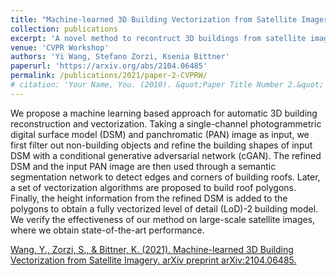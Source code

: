 ```yaml
---
title: "Machine-learned 3D Building Vectorization from Satellite Imagery"
collection: publications
excerpt: 'A novel method to recontruct 3D buildings from satellite images in Level of Detail (LoD) 2.'
venue: 'CVPR Workshop'
authors: 'Yi Wang, Stefano Zorzi, Ksenia Bittner'
paperurl: 'https://arxiv.org/abs/2104.06485'
permalink: /publications/2021/paper-2-CVPRW/
# citation: 'Your Name, You. (2010). &quot;Paper Title Number 2.&quot; <i>Journal 1</i>. 1(2).'
---
```


We propose a machine learning based approach for automatic 3D building reconstruction and vectorization. Taking a single-channel photogrammetric digital surface model (DSM) and panchromatic (PAN) image as input, we first filter out non-building objects and refine the building shapes of input DSM with a conditional generative adversarial network (cGAN). The refined DSM and the input PAN image are then used through a semantic segmentation network to detect edges and corners of building roofs. Later, a set of vectorization algorithms are proposed to build roof polygons. Finally, the height information from the refined DSM is added to the polygons to obtain a fully vectorized level of detail (LoD)-2 building model. We verify the effectiveness of our method on large-scale satellite images, where we obtain state-of-the-art performance.


[Wang, Y., Zorzi, S., & Bittner, K. (2021). Machine-learned 3D Building Vectorization from Satellite Imagery. arXiv preprint arXiv:2104.06485.]()
